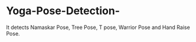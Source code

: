 # Yoga-Pose-Detection-
It detects Namaskar Pose, Tree Pose, T pose, Warrior Pose and Hand Raise Pose.
